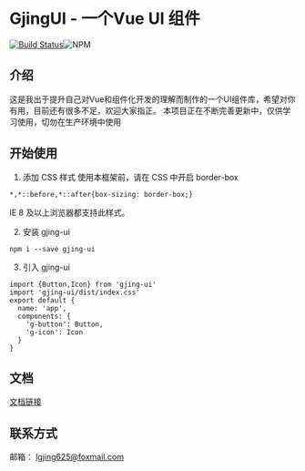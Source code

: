 # GjingUI - 一个Vue UI 组件

[![Build Status](https://www.travis-ci.org/jing625/Gjing-ui.svg?branch=master)](https://www.travis-ci.org/jing625/Gjing-ui)![NPM](https://img.shields.io/npm/l/gjing-ui.svg)

## 介绍

这是我出于提升自己对Vue和组件化开发的理解而制作的一个UI组件库，希望对你有用，目前还有很多不足，欢迎大家指正。
本项目正在不断完善更新中，仅供学习使用，切勿在生产环境中使用

## 开始使用


1. 添加 CSS 样式
  使用本框架前，请在 CSS 中开启 border-box

  ```
  *,*::before,*::after{box-sizing: border-box;}
  ```
  IE 8 及以上浏览器都支持此样式。


2. 安装 gjing-ui
  ```
  npm i --save gjing-ui
  ```
3. 引入 gjing-ui
  ```
  import {Button,Icon} from 'gjing-ui'
  import 'gjing-ui/dist/index.css'
  export default {
    name: 'app',
    components: {
      'g-button': Button,
      'g-icon': Icon
    }
  }
  ```

## 文档

[文档链接](https://jing625.github.io/Gjing-ui/)

## 联系方式
邮箱： lgjing625@foxmail.com



